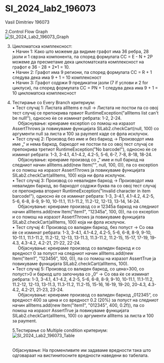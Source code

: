 # SI_2024_lab2_196073
Vasil Dimitriev 196073
 
 2.Control Flow Graph
<br /> ![SI_2024_Lab2_196073_Graph](https://github.com/vasko2012/SI_2024_lab2_196073/assets/142700853/44b38e7e-fc11-4154-b6cd-3425a51ef1ca)


3. Цикломатска комплексност:
<br /> • Начин 1: Како што можеме да видиме графот има 36 ребра, 28 јазли и 1 сврзна компонента, па според формулата CC = E - N + 2P можеме да пресметаме дека цикломатската комплексност на графот е 36 - 28 + 2*1 = 10.
<br /> • Начин 2: Графот има 9 региони, па според формулата CC = R + 1 следува дека има 9 + 1 = 10 комплексност
<br /> • Начин 3: Графот содржи 9 предикатни јазли (7 if услови и 2 for циклуси), па според формулата CC = PN + 1 следува дека има 9 + 1 = 10 цикломатска комплексност

4. Тестирање со Every Branch критериум:
    <br /> • Тест случај 1: Листата allItems е null -> Листата не постои па со овој тест случај се препокрива првиот RuntimeException("allItems list can't be null!"), односно ќе се изминат ребрата: 1-2, 2-24.
   <br />&emsp; Објаснување: креираме exception со помош на изразот AssertThrows ја повикуваме функцијата SILab2.checkCart(null, 100) со аргументи null за листа и 100 за payment каде се фрла исклучок.
   <br /> • Тест случај 2: Производ без име и без баркод -> Производот има име „“ и нема баркод, баркодот не постои па со овој тест случај се препокрива третиот RuntimeException("No barcode!"), односно ќе се изминат ребрата: 1-3, 3-4.1, 4.1-4.2, 4.2-5, 5-6, 6-7, 7-8, 8-18, 18-24.
   <br />&emsp; Објаснување: креираме производ со „“ име и null баркод на следниот начин allItems.add(new Item("", null, 100, 0)), па со exception и со помош на изразот AssertThrows ја повикуваме функцијата SILab2.checkCart(allItems, 100) која ни фрла исклучок.
    <br /> • Тест случај 3: Производ со невалиден баркод -> Производот има невалиден баркод, во баркодот содржи буква па со овој тест случај се препокрива вториот RuntimeException("Invalid character in item barcode!"), односно ќе се изминат ребрата: 1-3, 3-4.1, 4.1-4.2, 4.2-5, 5-6, 6-8, 8-9, 9-10, 10-11.1, 11.1-11.2, 11.2-12, 12-13, 13-14, 14-24.
   <br />&emsp; Објаснување: креираме производ со и 12345а баркод на следниот начин allItems.add(new Item("item1", "12345a", 100, 0)), па со exception и со помош на изразот AssertThrows ја повикуваме функцијата SILab2.checkCart(allItems, 100) која ни фрла исклучок.
    <br /> • Тест случај 4: Производ со валиден баркод, без попуст ->  Со ова ќе се изминат ребрата: 1-3, 3-4.1, 4.1-4.2, 4.2-5, 5-6, 6-8, 8-9, 9-10, 10-11.1, 11.1-11.2, 11.2-12, 12-13, 13-11.3, 11.3-11.2, 11.2-15, 15-17, 17-19, 19-4.3, 4.3-4.2, 4.2-21, 21-22, 22-24.
   <br />&emsp; Објаснување: креираме производ со валиден баркод и со вредност 0 за попуст на следниот начин allItems.add(new Item("item1", "123456", 100, 0)), па со помош на изразот AssertTrue ја повикуваме функцијата SILab2.checkCart(allItems, 100).
    <br /> • Тест случај 5: Производ со валиден баркод, со цена>300, со попуст>0 и баркод што започнува со „0“ ->  Со ова ќе се изминат ребрата: 1-3, 3-4.1, 4.1-4.2, 4.2-5, 5-6, 6-8, 8-9, 9-10, 10-11.1, 11.1-11.2, 11.2-12, 12-13, 13-11.3, 11.3-11.2, 11.2-15, 15-16, 16-19, 19-20, 20-4.3, 4.3-4.2, 4.2-21, 21-23, 23-24.
   <br />&emsp; Објаснување: креираме производ со валиден баркод „012345“, со вредност 400 за цена и со вредност 0.2 (20%) за попуст на следниот начин allItems.add(new Item("item1", "012345", 400, 0.2f)), па со помош на изразот AssertTrue ја повикуваме функцијата SILab2.checkCart(allItems, 100) со аргументи allItems за листа и 100 за payment.

   5.Тестирање со Multiple condition критериум:
    ![SI_2024_Lab2_196073_Table](https://github.com/vasko2012/SI_2024_lab2_196073/assets/142700853/c60ce582-1ced-422a-badc-f43d56b04c5d)

   <br /> Објаснување: На променливите им задаваме вредности така што одговараат на вистинитосните вредности наведени во табелата.
